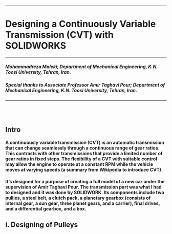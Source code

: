 
---

 # **Designing a Continuously Variable Transmission (CVT) with SOLIDWORKS**

---

##### Mohammadreza Maleki; Department of Mechanical Engineering, K.N. Toosi University, Tehran, Iran.
##### Special thanks to Associate Professor Amir Taghavi Pour; Department of Mechanical Engineering, K.N. Toosi University, Tehran, Iran.

---

<br><br>

## Intro
#### A continuously variable transmission (CVT) is an automatic transmission that can change seamlessly through a continuous range of gear ratios. This contrasts with other transmissions that provide a limited number of gear ratios in fixed steps. The flexibility of a CVT with suitable control may allow the engine to operate at a constant RPM while the vehicle moves at varying speeds (a summary from Wikipedia to introduce CVT).
#### It’s designed for a purpose of creating a full model of a new car under the supervision of Amir Taghavi Pour. The transmission part was what I had to designed and it was done by SOLIDWORK. Its components include two pullies, a steel belt, a clutch pack, a planetary gearbox (consists of internal gear, a sun gear, three planet gears, and a carrier), final drives, and a differential gearbox, and a box.

## i.	Designing of Pulleys
